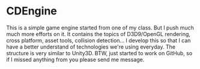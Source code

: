# CDEngine
This is a simple game engine started from one of my class. But I push much much more efforts on it. It contains the topics of D3D9/OpenGL rendering, cross platform, asset tools, collision detection... I develop this so that I can have a better understand of technologies we're using everyday. The structure is very similar to Unity3D. BTW, just started to work on GitHub, so if I missed anything from you please send me message.
